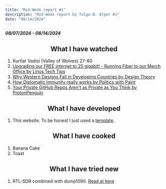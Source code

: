```yaml
---
title: "Mid-Week report #1"
description: "Mid-Week report by Tolga B. Alper #1"
date: "08/14/2024"
---
```


*__08/07/2024 - 08/14/2024__*

## <center> What I have watched </center>

1. Kurtlar Vadisi (Valley of Wolves) 27-60
2. [Upgrading our FREE internet to 25 gigabit! - Running Fiber to our Merch Office by Linus Tech Tips](https://www.youtube.com/watch?v=P32OKr74NPQ)
3. [Why Western Designs Fail in Developing Countries by Design Theory](https://www.youtube.com/watch?v=CGRtyxEpoGg)
4. [How Diplomatic Immunity really works by Politics with Paint](https://www.youtube.com/watch?v=3zGgSTnqcIE)
5. [Your Private GitHub Repos Aren't as Private as You Think by ProtonPenguin](https://www.youtube.com/watch?v=EH3tenVGk60)

## <center> What I have developed </center>

1. This website. To be honest I just used a [template](https://github.com/markhorn-dev/astro-nano).

## <center> What I have cooked </center>

1. Banana Cake
2. Toast

## <center> What I have tried new </center>

1. RTL-SDR combined with dump1090. [Read at here](./rtl-sdr--dump1090)